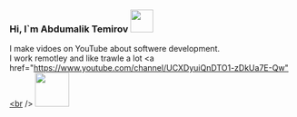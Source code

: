 ### Hi, I`m Abdumalik Temirov <img src="https://media1.giphy.com/media/gM5qFksULw54NMWyry/giphy.gif?cid=ecf05e47va8nlvt518r97vrursydgml6ukoijgrv0xancndl&rid=giphy.gif&ct=s" width="40px">

 I make vidoes on YouTube about softwere development. <br />
 I work remotley and like trawle a lot
 <a href="https://www.youtube.com/channel/UCXDyuiQnDTO1-zDkUa7E-Qw"<br />
 <img src="https://www.freeiconspng.com/thumbs/youtube-logo-png/hd-youtube-logo-png-transparent-background-20.png" width="60px">

<!--
**abdumaliktemirov/abdumaliktemirov** is a ✨ _special_ ✨ repository because its `README.md` (this file) appears on your GitHub profile.

Here are some ideas to get you started:

- 🔭 I’m currently working on ...
- 🌱 I’m currently learning ...
- 👯 I’m looking to collaborate on ...
- 🤔 I’m looking for help with ...
- 💬 Ask me about ...
- 📫 How to reach me: ...
- 😄 Pronouns: ...
- ⚡ Fun fact: ...
-->
